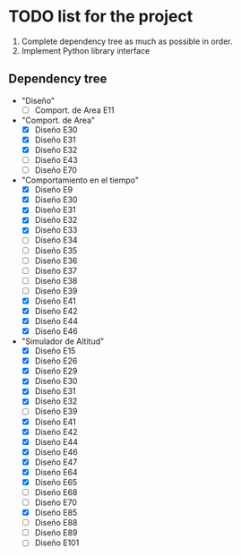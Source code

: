 ﻿# TODO list for the project
1. Complete dependency tree as much as possible in order.
2. Implement Python library interface

## Dependency tree
- "Diseño"
	- [ ] Comport. de Area E11
- "Comport. de Area"
	- [x] Diseño E30
	- [x] Diseño E31
	- [x] Diseño E32
	- [ ] Diseño E43
	- [ ] Diseño E70
- "Comportamiento en el tiempo"
	- [x] Diseño E9
	- [x] Diseño E30
	- [x] Diseño E31
	- [x] Diseño E32
	- [x] Diseño E33
	- [ ] Diseño E34
	- [ ] Diseño E35
	- [ ] Diseño E36
	- [ ] Diseño E37
	- [ ] Diseño E38
	- [ ] Diseño E39
	- [x] Diseño E41
	- [x] Diseño E42
	- [x] Diseño E44
	- [x] Diseño E46
- "Simulador de Altitud"
	- [x] Diseño E15
	- [x] Diseño E26
	- [x] Diseño E29
	- [x] Diseño E30
	- [x] Diseño E31
	- [x] Diseño E32
	- [ ] Diseño E39
	- [x] Diseño E41
	- [x] Diseño E42
	- [x] Diseño E44
	- [x] Diseño E46
	- [x] Diseño E47
	- [x] Diseño E64
	- [x] Diseño E65
	- [ ] Diseño E68
	- [ ] Diseño E70
	- [x] Diseño E85
	- [ ] Diseño E88
	- [ ] Diseño E89
	- [ ] Diseño E101
